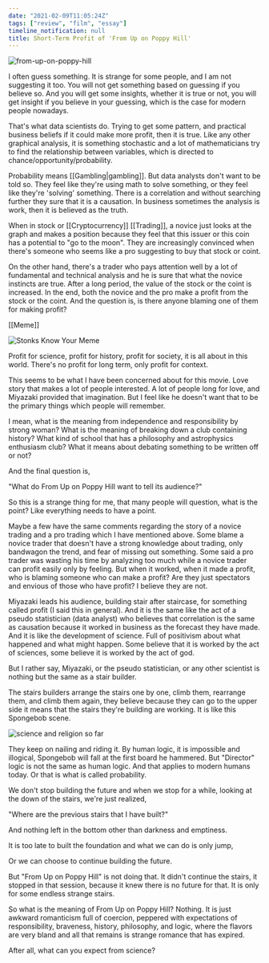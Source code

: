 ```yaml
---
date: "2021-02-09T11:05:24Z"
tags: ["review", "film", "essay"]
timeline_notification: null
title: Short-Term Profit of 'From Up on Poppy Hill'
---
```

![from-up-on-poppy-hill](https://i.pinimg.com/originals/b9/ce/89/b9ce89d36e6df7a15ded4f33fb756b7e.png)
  
I often guess something. It is strange for some people, and I am not suggesting it too. You will not get something based on guessing if you believe so. And you will get some insights, whether it is true or not, you will get insight if you believe in your guessing, which is the case for modern people nowadays.

That's what data scientists do. Trying to get some pattern, and practical business beliefs if it could make more profit, then it is true. Like any other graphical analysis, it is something stochastic and a lot of mathematicians try to find the relationship between variables, which is directed to chance/opportunity/probability.

Probability means [[Gambling|gambling]]. But data analysts don't want to be told so. They feel like they're using math to solve something, or they feel like they're 'solving' something. There is a correlation and without searching further they sure that it is a causation. In business sometimes the analysis is work, then it is believed as the truth.

When in stock or [[Cryptocurrency]] [[Trading]], a novice just looks at the graph and makes a position because they feel that this issuer or this coin has a potential to "go to the moon". They are increasingly convinced when there's someone who seems like a pro suggesting to buy that stock or coint.

On the other hand, there's a trader who pays attention well by a lot of fundamental and technical analysis and he is sure that what the novice instincts are true. After a long period, the value of the stock or the coint is increased. In the end, both the novice and the pro make a profit from the stock or the coint. And the question is, is there anyone blaming one of them for making profit?

[[Meme]]

![Stonks Know Your Meme](https://i.kym-cdn.com/entries/icons/original/000/029/959/Screen_Shot_2019-06-05_at_1.26.32_PM.jpg)



Profit for science, profit for history, profit for society, it is all about in this world. There's no profit for long term, only profit for context.

This seems to be what I have been concerned about for this movie. Love story that makes a lot of people interested. A lot of people long for love, and Miyazaki provided that imagination. But I feel like he doesn't want that to be the primary things which people will remember.

I mean, what is the meaning from independence and responsibility by strong woman? What is the meaning of breaking down a club containing history? What kind of school that has a philosophy and astrophysics enthusiasm club? What it means about debating something to be written off or not?

And the final question is,

"What do From Up on Poppy Hill want to tell its audience?"

So this is a strange thing for me, that many people will question, what is the point? Like everything needs to have a point.

Maybe a few have the same comments regarding the story of a novice trading and a pro trading which I have mentioned above. Some blame a novice trader that doesn't have a strong knowledge about trading, only bandwagon the trend, and fear of missing out something. Some said a pro trader was wasting his time by analyzing too much while a novice trader can profit easily only by feeling. But when it worked, when it made a profit, who is blaming someone who can make a profit? Are they just spectators and envious of those who have profit? I believe they are not.

Miyazaki leads his audience, building stair after staircase, for something called profit (I said this in general). And it is the same like the act of a pseudo statistician (data analyst) who believes that correlation is the same as causation because it worked in business as the forecast they have made. And it is like the development of science. Full of positivism about what happened and what might happen. Some believe that it is worked by the act of sciences, some believe it is worked by the act of god.

But I rather say, Miyazaki, or the pseudo statistician, or any other scientist is nothing but the same as a stair builder.

The stairs builders arrange the stairs one by one, climb them, rearrange them, and climb them again, they believe because they can go to the upper side it means that the stairs they're building are working. It is like this Spongebob scene.

![science and religion so far](https://i.redd.it/0sjoypp5abc11.gif)

They keep on nailing and riding it. By human logic, it is impossible and illogical, Spongebob will fall at the first board he hammered. But "Director" logic is not the same as human logic. And that applies to modern humans today. Or that is what is called probability.

We don't stop building the future and when we stop for a while, looking at the down of the stairs, we're just realized,

"Where are the previous stairs that I have built?"

And nothing left in the bottom other than darkness and emptiness.

It is too late to built the foundation and what we can do is only jump,

Or we can choose to continue building the future.

But "From Up on Poppy Hill" is not doing that. It didn't continue the stairs, it stopped in that session, because it knew there is no future for that. It is only for some endless strange stairs.

So what is the meaning of From Up on Poppy Hill? Nothing. It is just awkward romanticism full of coercion, peppered with expectations of responsibility, braveness, history, philosophy, and logic, where the flavors are very bland and all that remains is strange romance that has expired.

After all, what can you expect from science?